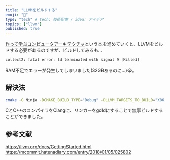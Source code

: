 ```yaml
---
title: "LLVMをビルドする"
emoji: "🐉"
type: "tech" # tech: 技術記事 / idea: アイデア
topics: ["llvm"]
published: true
---
```


[作って学ぶコンピュータアーキテクチャ](https://gihyo.jp/book/2022/978-4-297-12914-9)という本を進めていくと、LLVMをビルドする必要があるのですが、ビルドしてみるも…  

```txt
collect2: fatal error: ld terminated with signal 9 [Killed]
```

RAM不足でエラーが発生してしまいました(32GBあるのに…)😭。  

## 解決法

```sh
cmake -G Ninja -DCMAKE_BUILD_TYPE="Debug" -DLLVM_TARGETS_TO_BUILD="X86;RISCV" -DLLVM_ENABLE_PROJECTS="clang;libcxx;libcxxabi" -DCMAKE_CXX_COMPILER=clang++ -DCMAKE_C_COMPILER=clang -DLLVM_USE_LINKER=gold ../llvm 
```

CとC++のコンパイラをClangに、リンカーをgoldにすることで無事ビルドすることができました。  

## 参考文献

https://llvm.org/docs/GettingStarted.html  
https://mcommit.hatenadiary.com/entry/2018/01/05/025802
